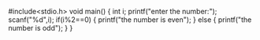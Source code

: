 #include<stdio.h>
void main()
{
int i;
printf("enter the number:");
scanf("%d",i);
if(i%2==0)
{
printf("the number is even");
}
else
{
printf("the number is odd");
}
}

